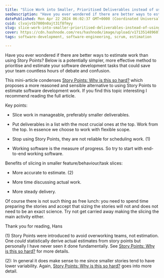 ```yaml
---
title: "Slice Work into Smaller, Prioritised Deliverables instead of using Story Points"
seoDescription: "Have you ever wondered if there are better ways to estimate work than using Story Points? Explore a simpler, more effective method to prioritize and estimat"
datePublished: Mon Apr 22 2024 06:02:37 GMT+0000 (Coordinated Universal Time)
cuid: clvajvtb7000n0ajt31f8fmyy
slug: slice-work-into-smaller-prioritised-deliverables-instead-of-using-story-points
cover: https://cdn.hashnode.com/res/hashnode/image/upload/v1713514896079/46bf1fb5-804f-4a06-b07d-43c22809ab10.png
tags: software-development, software-engineering, scrum, estimation

---
```


Have you ever wondered if there are better ways to estimate work than using Story Points? Below is a potentially simpler, more effective method to prioritise and estimate your software development tasks that could save your team countless hours of debate and confusion.

This mini-article condenses [Story Points: Why is this so hard?](https://www.industriallogic.com/blog/story-points-why-is-this-so-hard/) which proposes a more reasoned and sensible alternative to using Story Points to estimate software development work. If you find this topic interesting I recommend reading the full article.

Key points:

* Slice work in manageable, preferably smaller deliverables.
    
* Put deliverables in a list with the most crucial ones at the top. Work from the top. In essence we choose to work with flexible scope.
    
* Stop using Story Points, they are not reliable for scheduling work. (1)
    
* Working software is the measure of progress. So try to start with end-to-end working software.
    

Benefits of slicing in smaller feature/behaviour/task slices:

* More accurate to estimate. (2)
    
* More time discussing actual work.
    
* More steady delivery.
    

Of course there is not such thing as free lunch: you need to spend time preparing the stories and accept that sizing the stories will not and does not need to be an exact science. Try not get carried away making the slicing the main activity either.

Thank you for reading, Hans

(1) Story Points were introduced to avoid overworking teams, not estimation. One *could* statistically derive actual estimates from story points but personally I have never seen it done fundamentally. See [Story Points: Why is this so hard?](https://www.industriallogic.com/blog/story-points-why-is-this-so-hard/) for more details.

(2): In general it does make sense to me since smaller stories tend to have lower variability. Again, [Story Points: Why is this so hard?](https://www.industriallogic.com/blog/story-points-why-is-this-so-hard/) goes into more detail.